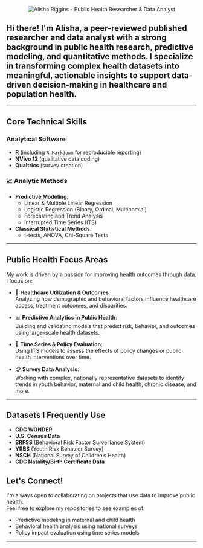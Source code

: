 <p align="center">
  <img src="./Alisha%20Riggins.gif" alt="Alisha Riggins - Public Health Researcher & Data Analyst" />
</p>

## Hi there! I'm Alisha, a peer-reviewed published researcher and data analyst with a strong background in public health research, predictive modeling, and quantitative methods. I specialize in transforming complex health datasets into meaningful, actionable insights to support data-driven decision-making in healthcare and population health.

---

## Core Technical Skills

### Analytical Software
- **R** (including `R Markdown` for reproducible reporting)
- **NVivo 12** (qualitative data coding)
- **Qualtrics** (survey creation)

### 📈 Analytic Methods
- **Predictive Modeling**:
  - Linear & Multiple Linear Regression  
  - Logistic Regression (Binary, Ordinal, Multinomial)  
  - Forecasting and Trend Analysis  
  - Interrupted Time Series (ITS)  
- **Classical Statistical Methods**:
  - t-tests, ANOVA, Chi-Square Tests

---

## Public Health Focus Areas

My work is driven by a passion for improving health outcomes through data. I focus on:

- 🏥 **Healthcare Utilization & Outcomes**:  
  Analyzing how demographic and behavioral factors influence healthcare access, treatment outcomes, and disparities.

- 📊 **Predictive Analytics in Public Health**:  
  Building and validating models that predict risk, behavior, and outcomes using large-scale health datasets.

- 📅 **Time Series & Policy Evaluation**:  
  Using ITS models to assess the effects of policy changes or public health interventions over time.

- 📋 **Survey Data Analysis**:  
  Working with complex, nationally representative datasets to identify trends in youth behavior, maternal and child health, chronic disease, and more.

---

## Datasets I Frequently Use

- **CDC WONDER**  
- **U.S. Census Data**  
- **BRFSS** (Behavioral Risk Factor Surveillance System)  
- **YRBS** (Youth Risk Behavior Survey)  
- **NSCH** (National Survey of Children’s Health)  
- **CDC Natality/Birth Certificate Data**

## Let's Connect!

I'm always open to collaborating on projects that use data to improve public health.  
Feel free to explore my repositories to see examples of:
- Predictive modeling in maternal and child health  
- Behavioral health analysis using national surveys  
- Policy impact evaluation using time series models

---
